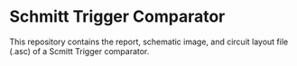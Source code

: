 # Schmitt Trigger Comparator
This repository contains the report, schematic image, and circuit layout file (.asc) of a Scmitt Trigger comparator.
